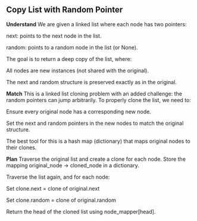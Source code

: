 ## Copy List with Random Pointer
**Understand**
We are given a linked list where each node has two pointers:

next: points to the next node in the list.

random: points to a random node in the list (or None).

The goal is to return a deep copy of the list, where:

All nodes are new instances (not shared with the original).

The next and random structure is preserved exactly as in the original.

**Match**
This is a linked list cloning problem with an added challenge: the random pointers can jump arbitrarily.
To properly clone the list, we need to:

Ensure every original node has a corresponding new node.

Set the next and random pointers in the new nodes to match the original structure.

The best tool for this is a hash map (dictionary) that maps original nodes to their clones.

**Plan**
Traverse the original list and create a clone for each node.
Store the mapping original_node -> cloned_node in a dictionary.

Traverse the list again, and for each node:

Set clone.next = clone of original.next

Set clone.random = clone of original.random

Return the head of the cloned list using node_mapper[head].
